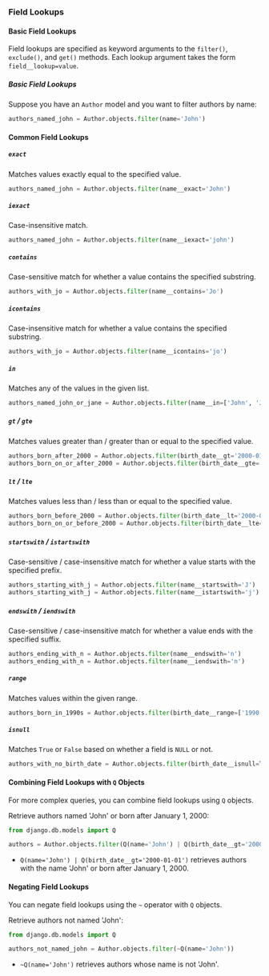 ### Field Lookups

#### Basic Field Lookups

Field lookups are specified as keyword arguments to the `filter()`, `exclude()`, and `get()` methods. Each lookup argument takes the form `field__lookup=value`.

##### Basic Field Lookups

Suppose you have an `Author` model and you want to filter authors by name:

```python
authors_named_john = Author.objects.filter(name='John')
```

#### Common Field Lookups

##### `exact`

Matches values exactly equal to the specified value.

```python
authors_named_john = Author.objects.filter(name__exact='John')
```

##### `iexact`

Case-insensitive match.

```python
authors_named_john = Author.objects.filter(name__iexact='john')
```

##### `contains`

Case-sensitive match for whether a value contains the specified substring.

```python
authors_with_jo = Author.objects.filter(name__contains='Jo')
```

##### `icontains`

Case-insensitive match for whether a value contains the specified substring.

```python
authors_with_jo = Author.objects.filter(name__icontains='jo')
```

##### `in`

Matches any of the values in the given list.

```python
authors_named_john_or_jane = Author.objects.filter(name__in=['John', 'Jane'])
```

##### `gt` / `gte`

Matches values greater than / greater than or equal to the specified value.

```python
authors_born_after_2000 = Author.objects.filter(birth_date__gt='2000-01-01')
authors_born_on_or_after_2000 = Author.objects.filter(birth_date__gte='2000-01-01')
```

##### `lt` / `lte`

Matches values less than / less than or equal to the specified value.

```python
authors_born_before_2000 = Author.objects.filter(birth_date__lt='2000-01-01')
authors_born_on_or_before_2000 = Author.objects.filter(birth_date__lte='2000-01-01')
```

##### `startswith` / `istartswith`

Case-sensitive / case-insensitive match for whether a value starts with the specified prefix.

```python
authors_starting_with_j = Author.objects.filter(name__startswith='J')
authors_starting_with_j = Author.objects.filter(name__istartswith='j')
```

##### `endswith` / `iendswith`

Case-sensitive / case-insensitive match for whether a value ends with the specified suffix.

```python
authors_ending_with_n = Author.objects.filter(name__endswith='n')
authors_ending_with_n = Author.objects.filter(name__iendswith='n')
```

##### `range`

Matches values within the given range.

```python
authors_born_in_1990s = Author.objects.filter(birth_date__range=['1990-01-01', '1999-12-31'])
```

##### `isnull`

Matches `True` or `False` based on whether a field is `NULL` or not.

```python
authors_with_no_birth_date = Author.objects.filter(birth_date__isnull=True)
```

#### Combining Field Lookups with `Q` Objects

For more complex queries, you can combine field lookups using `Q` objects.

Retrieve authors named 'John' or born after January 1, 2000:

```python
from django.db.models import Q

authors = Author.objects.filter(Q(name='John') | Q(birth_date__gt='2000-01-01'))
```

- `Q(name='John') | Q(birth_date__gt='2000-01-01')` retrieves authors with the name 'John' or born after January 1, 2000.

#### Negating Field Lookups

You can negate field lookups using the `~` operator with `Q` objects.

Retrieve authors not named 'John':

```python
from django.db.models import Q

authors_not_named_john = Author.objects.filter(~Q(name='John'))
```

- `~Q(name='John')` retrieves authors whose name is not 'John'.
